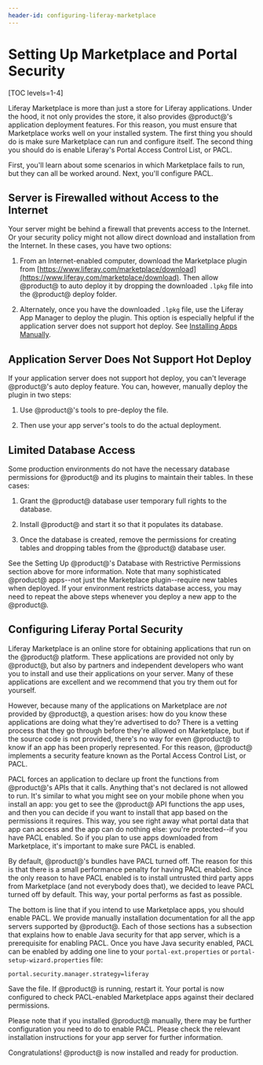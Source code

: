 ```yaml
---
header-id: configuring-liferay-marketplace
---
```


# Setting Up Marketplace and Portal Security

[TOC levels=1-4]

Liferay Marketplace is more than just a store for Liferay applications. Under
the hood, it not only provides the store, it also provides @product@'s
application deployment features. For this reason, you must ensure that
Marketplace works well on your installed system. The first thing you should do
is make sure Marketplace can run and configure itself. The second thing you
should do is enable Liferay's Portal Access Control List, or PACL. 

First, you'll learn about some scenarios in which Marketplace fails to run, but
they can all be worked around. Next, you'll configure PACL. 

## Server is Firewalled without Access to the Internet

Your server might be behind a firewall that prevents access to the Internet. Or
your security policy might not allow direct download and installation from the
Internet. In these cases, you have two options:

1. From an Internet-enabled computer, download the Marketplace plugin from
   [https://www.liferay.com/marketplace/download](https://www.liferay.com/marketplace/download).
   Then allow @product@ to auto deploy it by dropping the downloaded `.lpkg` file
   into the @product@ deploy folder.

2. Alternately, once you have the downloaded `.lpkg` file, use the Liferay App
   Manager to deploy the plugin. This option is especially helpful if the
   application server does not support hot deploy. See [Installing Apps Manually](/docs/7-0/user/-/knowledge_base/u/installing-apps-manually).

## Application Server Does Not Support Hot Deploy

If your application server does not support hot deploy, you can't leverage
@product@'s auto deploy feature. You can, however, manually deploy the plugin in
two steps:

1. Use @product@'s tools to pre-deploy the file.

2. Then use your app server's tools to do the actual deployment.

## Limited Database Access

Some production environments do not have the necessary database permissions for
@product@ and its plugins to maintain their tables. In these cases:

1. Grant the @product@ database user temporary full rights to the database.

2. Install @product@ and start it so that it populates its database.

3. Once the database is created, remove the permissions for creating tables and
   dropping tables from the @product@ database user.

See the Setting Up @product@'s Database with Restrictive Permissions section
above for more information. Note that many sophisticated @product@ apps--not just
the Marketplace plugin--require new tables when deployed. If your environment
restricts database access, you may need to repeat the above steps whenever you
deploy a new app to the @product@.

## Configuring Liferay Portal Security

Liferay Marketplace is an online store for obtaining applications that run on
the @product@ platform. These applications are provided not only by
@product@, but also by partners and independent developers who want you to
install and use their applications on your server. Many of these applications
are excellent and we recommend that you try them out for yourself.

However, because many of the applications on Marketplace are *not* provided by
@product@, a question arises: how do you know these applications are doing what
they're advertised to do? There is a vetting process that they go through
before they're allowed on Marketplace, but if the source code is not provided,
there's no way for even @product@ to know if an app has been properly
represented. For this reason, @product@ implements a security feature
known as the Portal Access Control List, or PACL.

PACL forces an application to declare up front the functions from @product@'s
APIs that it calls. Anything that's not declared is not allowed to run. It's
similar to what you might see on your mobile phone when you install an app: you
get to see the @product@ API functions the app uses, and then you can decide if
you want to install that app based on the permissions it requires. This way,
you see right away what portal data that app can access and the app can do
nothing else: you're protected--if you have PACL enabled. So if you plan to use
apps downloaded from Marketplace, it's important to make sure PACL is enabled.

By default, @product@'s bundles have PACL turned off. The reason for this is that
there is a small performance penalty for having PACL enabled. Since the only
reason to have PACL enabled is to install untrusted third party apps from
Marketplace (and not everybody does that), we decided to leave PACL turned off
by default. This way, your portal performs as fast as possible.

The bottom is line that if you intend to use Marketplace apps, you should
enable PACL. We provide manually installation documentation for all the app
servers supported by @product@. Each of those sections has a subsection that
explains how to enable Java security for that app server, which is a
prerequisite for enabling PACL. Once you have Java security enabled, PACL can
be enabled by adding one line to your `portal-ext.properties` or
`portal-setup-wizard.properties` file:

    portal.security.manager.strategy=liferay

Save the file. If @product@ is running, restart it. Your portal is now configured
to check PACL-enabled Marketplace apps against their declared permissions.

Please note that if you installed @product@ manually, there may be further
configuration you need to do to enable PACL. Please check the relevant
installation instructions for your app server for further information. 

Congratulations! @product@ is now installed and ready for production. 
